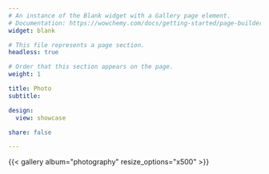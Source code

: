 ```yaml
---
# An instance of the Blank widget with a Gallery page element.
# Documentation: https://wowchemy.com/docs/getting-started/page-builder/
widget: blank

# This file represents a page section.
headless: true

# Order that this section appears on the page.
weight: 1

title: Photo
subtitle:

design:
  view: showcase

share: false

---
```


{{< gallery album="photography" resize_options="x500" >}}
